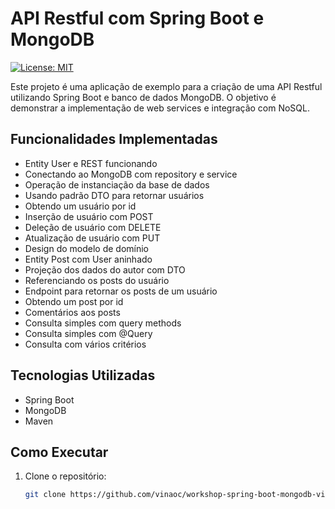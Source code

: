# API Restful com Spring Boot e MongoDB

[![License: MIT](https://img.shields.io/badge/License-MIT-yellow.svg)](https://github.com/vinaoc/workshop-spring-boot-mongodb-vinaoc/blob/main/LICENSE)

Este projeto é uma aplicação de exemplo para a criação de uma API Restful utilizando Spring Boot e banco de dados MongoDB. O objetivo é demonstrar a implementação de web services e integração com NoSQL.

## Funcionalidades Implementadas
- Entity User e REST funcionando
- Conectando ao MongoDB com repository e service
- Operação de instanciação da base de dados
- Usando padrão DTO para retornar usuários
- Obtendo um usuário por id
- Inserção de usuário com POST
- Deleção de usuário com DELETE
- Atualização de usuário com PUT
- Design do modelo de domínio
- Entity Post com User aninhado
- Projeção dos dados do autor com DTO
- Referenciando os posts do usuário
- Endpoint para retornar os posts de um usuário
- Obtendo um post por id
- Comentários aos posts
- Consulta simples com query methods
- Consulta simples com @Query
- Consulta com vários critérios

## Tecnologias Utilizadas
- Spring Boot
- MongoDB
- Maven

## Como Executar
1. Clone o repositório:
   ```sh
   git clone https://github.com/vinaoc/workshop-spring-boot-mongodb-vinaoc.git
